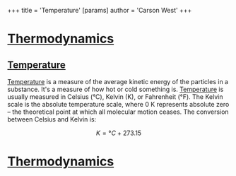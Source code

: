 +++
 title = 'Temperature'
[params]
	author = 'Carson West'
+++
# [Thermodynamics](./../thermodynamics/)

## [Temperature](./../temperature/)

[Temperature](./../temperature/) is a measure of the average kinetic energy of the particles in a substance.  It's a measure of how hot or cold something is.  [Temperature](./../temperature/) is usually measured in Celsius (°C), Kelvin (K), or Fahrenheit (°F).  The Kelvin scale is the absolute temperature scale, where 0 K represents absolute zero – the theoretical point at which all molecular motion ceases.  The conversion between Celsius and Kelvin is:

 $$ K = °C + 273.15 $$  
# [Thermodynamics](./../thermodynamics/)